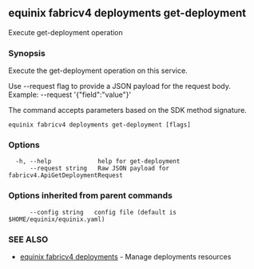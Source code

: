 ## equinix fabricv4 deployments get-deployment

Execute get-deployment operation

### Synopsis

Execute the get-deployment operation on this service.

Use --request flag to provide a JSON payload for the request body.
Example: --request '{"field":"value"}'

The command accepts parameters based on the SDK method signature.

```
equinix fabricv4 deployments get-deployment [flags]
```

### Options

```
  -h, --help             help for get-deployment
      --request string   Raw JSON payload for fabricv4.ApiGetDeploymentRequest
```

### Options inherited from parent commands

```
      --config string   config file (default is $HOME/equinix/equinix.yaml)
```

### SEE ALSO

* [equinix fabricv4 deployments](equinix_fabricv4_deployments.md)	 - Manage deployments resources

